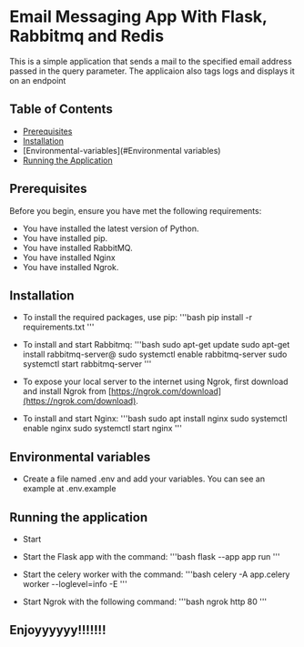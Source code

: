 # Email Messaging App With Flask, Rabbitmq and Redis

This is a simple application that sends a mail to the specified email address passed in the query parameter.
The applicaion also tags logs and displays it on an endpoint

## Table of Contents

- [Prerequisites](#prerequisites)
- [Installation](#installation)
- [Environmental-variables](#Environmental variables)
- [Running the Application](#running-the-application)

## Prerequisites

Before you begin, ensure you have met the following requirements:

- You have installed the latest version of Python.
- You have installed pip.
- You have installed RabbitMQ.
- You have installed Nginx
- You have installed Ngrok.


## Installation

- To install the required packages, use pip:
    '''bash 
    pip install -r requirements.txt
    '''

- To install and start Rabbitmq:
    '''bash
    sudo apt-get update
    sudo apt-get install rabbitmq-server@
    sudo systemctl enable rabbitmq-server
    sudo systemctl start rabbitmq-server
    '''

- To expose your local server to the internet using Ngrok, first download and install Ngrok from [https://ngrok.com/download](https://ngrok.com/download). 

- To install and start Nginx:
    '''bash
    sudo apt install nginx
    sudo systemctl enable nginx
    sudo systemctl start nginx
    '''



## Environmental variables
- Create a file named .env and add your variables. You can see an example at .env.example

## Running the application
- Start
- Start the Flask app with the command:
    '''bash
    flask --app app run 
    '''

- Start the celery worker with the command: 
    '''bash
    celery -A app.celery worker --loglevel=info -E
    '''

- Start Ngrok with the following command:
    '''bash
    ngrok http 80
    '''

## Enjoyyyyyy!!!!!!!